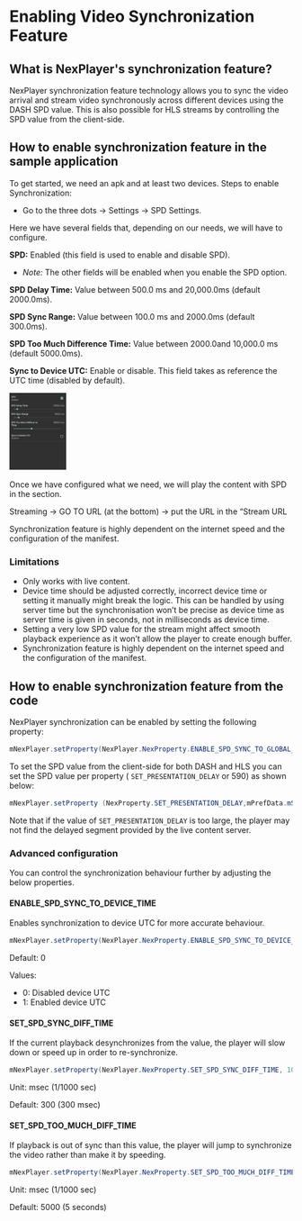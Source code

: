 # Enabling Video Synchronization Feature

## What is NexPlayer's synchronization feature?

NexPlayer synchronization feature technology allows you to sync the video arrival and stream video synchronously across different devices using the DASH SPD value. This is also possible for HLS streams by controlling the SPD value from the client-side.

## How to enable synchronization feature in the sample application

To get started, we need an apk and at least two devices.
Steps to enable Synchronization:


- Go to the three dots → Settings → SPD Settings.

Here we have several fields that, depending on our needs, we will have to configure.

**SPD:** Enabled (this field is used to enable and disable SPD).

- *Note:* The other fields will be enabled when you enable the SPD option.

**SPD Delay Time:** Value between 500.0 ms and 20,000.0ms (default 2000.0ms).

**SPD Sync Range:** Value between 100.0 ms and 2000.0ms (default 300.0ms).

**SPD Too Much Difference Time:** Value between 2000.0and 10,000.0 ms (default
5000.0ms).

**Sync to Device UTC:** Enable or disable. This field takes as reference the UTC time
(disabled by default).

  <img width="20%" height="40%" text-align="center" src="./assets/1.jpg" alt="1" >

Once we have configured what we need, we will play the content with SPD in the
section.

Streaming → GO TO URL (at the bottom) → put the URL in the “Stream URL

Synchronization feature is highly dependent on the internet speed and the configuration of the manifest.

### Limitations

- Only works with live content.
- Device time should be adjusted correctly, incorrect device time or setting it manually might break the logic. This can be handled by using server time but the synchronisation won’t be precise as device time as server time is given in seconds, not in milliseconds as device time.
- Setting a very low SPD value for the stream might affect smooth playback experience as it won’t allow the player to create enough buffer.
- Synchronization feature is highly dependent on the internet speed and the configuration of the manifest.

## How to enable synchronization feature from the code

NexPlayer synchronization can be enabled by setting the following property:


```java
mNexPlayer.setProperty(NexPlayer.NexProperty.ENABLE_SPD_SYNC_TO_GLOBAL_TIME, 1);
```

To set the SPD value from the client-side for both DASH and HLS you can set the
SPD value per property ( ```SET_PRESENTATION_DELAY``` or 590) as shown below:

```java
mNexPlayer.setProperty (NexProperty.SET_PRESENTATION_DELAY,mPrefData.mSPDValue);
```

Note that if the value of ```SET_PRESENTATION_DELAY``` is too large, the player may not
find the delayed segment provided by the live content server.

### Advanced configuration

You can control the synchronization behaviour further by adjusting the below properties.

#### ENABLE_SPD_SYNC_TO_DEVICE_TIME

Enables synchronization to device UTC for more accurate behaviour.

```java
mNexPlayer.setProperty(NexPlayer.NexProperty.ENABLE_SPD_SYNC_TO_DEVICE_TIME, 1);
```

Default: 0

Values:

- 0: Disabled device UTC
- 1: Enabled device UTC

#### SET_SPD_SYNC_DIFF_TIME

If the current playback desynchronizes from the value, the player will slow down or speed up in order to re-synchronize.

```java
mNexPlayer.setProperty(NexPlayer.NexProperty.SET_SPD_SYNC_DIFF_TIME, 100);
```

Unit: msec (1/1000 sec)

Default: 300 (300 msec)

#### SET_SPD_TOO_MUCH_DIFF_TIME

If playback is out of sync than this value, the player will jump to synchronize the
video rather than make it by speeding.

```java
mNexPlayer.setProperty(NexPlayer.NexProperty.SET_SPD_TOO_MUCH_DIFF_TIME,5000);
```

Unit: msec (1/1000 sec)

Default: 5000 (5 seconds)
